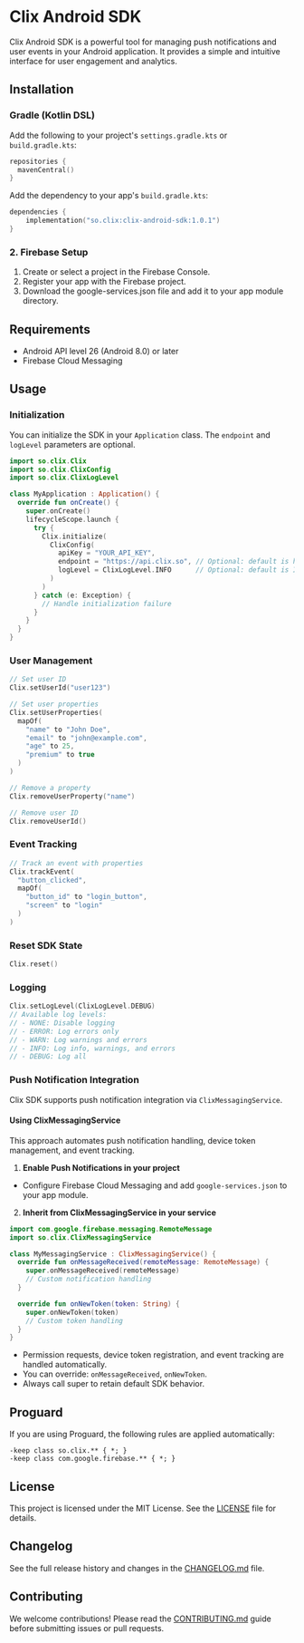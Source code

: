 # Clix Android SDK

Clix Android SDK is a powerful tool for managing push notifications and user events in your Android application. It provides a simple and intuitive interface for user engagement and analytics.

## Installation

### Gradle (Kotlin DSL)

Add the following to your project's `settings.gradle.kts` or `build.gradle.kts`:

```kotlin
repositories {
  mavenCentral()
}
```

Add the dependency to your app's `build.gradle.kts`:

```kotlin
dependencies {
    implementation("so.clix:clix-android-sdk:1.0.1")
}
```

### 2. Firebase Setup

1. Create or select a project in the Firebase Console.
2. Register your app with the Firebase project.
3. Download the google-services.json file and add it to your app module directory.

## Requirements

- Android API level 26 (Android 8.0) or later
- Firebase Cloud Messaging

## Usage

### Initialization

You can initialize the SDK in your `Application` class. The `endpoint` and `logLevel` parameters are optional.

```kotlin
import so.clix.Clix
import so.clix.ClixConfig
import so.clix.ClixLogLevel

class MyApplication : Application() {
  override fun onCreate() {
    super.onCreate()
    lifecycleScope.launch {
      try {
        Clix.initialize(
          ClixConfig(
            apiKey = "YOUR_API_KEY",
            endpoint = "https://api.clix.so", // Optional: default is https://api.clix.so
            logLevel = ClixLogLevel.INFO      // Optional: default is INFO
          )
        )
      } catch (e: Exception) {
        // Handle initialization failure
      }
    }
  }
}
```

### User Management

```kotlin
// Set user ID
Clix.setUserId("user123")

// Set user properties
Clix.setUserProperties(
  mapOf(
    "name" to "John Doe",
    "email" to "john@example.com",
    "age" to 25,
    "premium" to true
  )
)

// Remove a property
Clix.removeUserProperty("name")

// Remove user ID
Clix.removeUserId()
```

### Event Tracking

```kotlin
// Track an event with properties
Clix.trackEvent(
  "button_clicked",
  mapOf(
    "button_id" to "login_button",
    "screen" to "login"
  )
)
```

### Reset SDK State

```kotlin
Clix.reset()
```

### Logging

```kotlin
Clix.setLogLevel(ClixLogLevel.DEBUG)
// Available log levels:
// - NONE: Disable logging
// - ERROR: Log errors only
// - WARN: Log warnings and errors
// - INFO: Log info, warnings, and errors
// - DEBUG: Log all
```

### Push Notification Integration

Clix SDK supports push notification integration via `ClixMessagingService`.

#### Using ClixMessagingService

This approach automates push notification handling, device token management, and event tracking.

1. **Enable Push Notifications in your project**
  - Configure Firebase Cloud Messaging and add `google-services.json` to your app module.
2. **Inherit from ClixMessagingService in your service**

```kotlin
import com.google.firebase.messaging.RemoteMessage
import so.clix.ClixMessagingService

class MyMessagingService : ClixMessagingService() {
  override fun onMessageReceived(remoteMessage: RemoteMessage) {
    super.onMessageReceived(remoteMessage)
    // Custom notification handling
  }

  override fun onNewToken(token: String) {
    super.onNewToken(token)
    // Custom token handling
  }
}
```

- Permission requests, device token registration, and event tracking are handled automatically.
- You can override: `onMessageReceived`, `onNewToken`.
- Always call super to retain default SDK behavior.

## Proguard

If you are using Proguard, the following rules are applied automatically:

```proguard
-keep class so.clix.** { *; }
-keep class com.google.firebase.** { *; }
```

## License

This project is licensed under the MIT License. See the [LICENSE](LICENSE) file for details.

## Changelog

See the full release history and changes in the [CHANGELOG.md](CHANGELOG.md) file.

## Contributing

We welcome contributions! Please read the [CONTRIBUTING.md](CONTRIBUTING.md) guide before submitting issues or pull requests.
